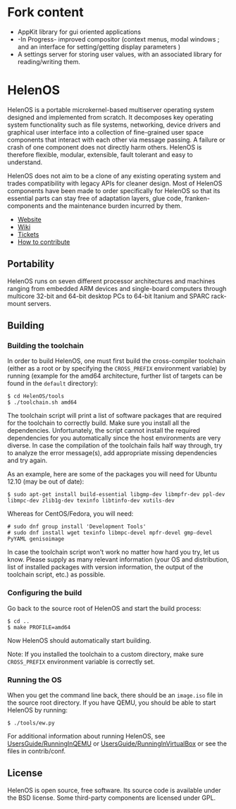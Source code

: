 # Fork content
* AppKit library for gui oriented applications
* -In Progress- improved compositor (context menus, modal windows ; and an interface for setting/getting display parameters )
* A settings server for storing user values, with an associated library for reading/writing them.


# HelenOS

HelenOS is a portable microkernel-based multiserver operating
system designed and implemented from scratch. It decomposes key
operating system functionality such as file systems, networking,
device drivers and graphical user interface into a collection of
fine-grained user space components that interact with each other
via message passing. A failure or crash of one component does not
directly harm others. HelenOS is therefore flexible, modular,
extensible, fault tolerant and easy to understand.

HelenOS does not aim to be a clone of any existing operating system
and trades compatibility with legacy APIs for cleaner design.
Most of HelenOS components have been made to order specifically for
HelenOS so that its essential parts can stay free of adaptation layers,
glue code, franken-components and the maintenance burden incurred by them.

* [Website](http://helenos.org)
* [Wiki](http://helenos.org/wiki)
* [Tickets](http://www.helenos.org/report/1)
* [How to contribute](http://www.helenos.org/wiki/HowToContribute)

## Portability

HelenOS runs on seven different processor architectures and machines ranging
from embedded ARM devices and single-board computers through multicore 32-bit
and 64-bit desktop PCs to 64-bit Itanium and SPARC rack-mount servers.

## Building

### Building the toolchain

In order to build HelenOS, one must first build the cross-compiler toolchain
(either as a root or by specifying the `CROSS_PREFIX` environment variable)
by running (example for the amd64 architecture, further list of targets can be
found in the `default` directory):

```
$ cd HelenOS/tools
$ ./toolchain.sh amd64
```

The toolchain script will print a list of software packages that are required
for the toolchain to correctly build. Make sure you install all the dependencies.
Unfortunately, the script cannot install the required dependencies for you automatically
since the host environments are very diverse. In case the compilation of the toolchain
fails half way through, try to analyze the error message(s), add appropriate missing
dependencies and try again.

As an example, here are some of the packages you will need for Ubuntu 12.10 (may be out of date):

```
$ sudo apt-get install build-essential libgmp-dev libmpfr-dev ppl-dev libmpc-dev zlib1g-dev texinfo libtinfo-dev xutils-dev
```

Whereas for CentOS/Fedora, you will need:

```
# sudo dnf group install 'Development Tools'
# sudo dnf install wget texinfo libmpc-devel mpfr-devel gmp-devel PyYAML genisoimage
```
In case the toolchain script won't work no matter how hard you try, let us know.
Please supply as many relevant information (your OS and distribution, list of
installed packages with version information, the output of the toolchain script, etc.) as
possible.

### Configuring the build

Go back to the source root of HelenOS and start the build process:

```
$ cd ..
$ make PROFILE=amd64
```

Now HelenOS should automatically start building.

Note: If you installed the toolchain to a custom directory, make sure `CROSS_PREFIX`
environment variable is correctly set.

### Running the OS

When you get the command line back, there should be an `image.iso` file in the source
root directory. If you have QEMU, you should be able to start HelenOS by running:

```
$ ./tools/ew.py
```

For additional information about running HelenOS, see
[UsersGuide/RunningInQEMU](http://www.helenos.org/wiki/UsersGuide/RunningInQEMU) or
[UsersGuide/RunningInVirtualBox](http://www.helenos.org/wiki/UsersGuide/RunningInVirtualBox) or
see the files in contrib/conf.

## License

HelenOS is open source, free software. Its source code is available under
the BSD license. Some third-party components are licensed under GPL.
